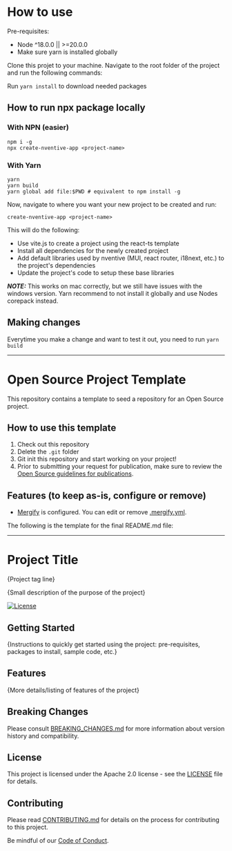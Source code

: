# How to use

Pre-requisites:

- Node ^18.0.0 || >=20.0.0
- Make sure yarn is installed globally

Clone this projet to your machine. Navigate to the root folder of the project and run the following commands:

Run `yarn install` to download needed packages

## How to run npx package locally

### With NPN (easier)

```
npm i -g
npx create-nventive-app <project-name>
```

### With Yarn

```
yarn
yarn build
yarn global add file:$PWD # equivalent to npm install -g
```

Now, navigate to where you want your new project to be created and run:

```
create-nventive-app <project-name>
```

This will do the following:

- Use vite.js to create a project using the react-ts template
- Install all dependencies for the newly created project
- Add default libraries used by nventive (MUI, react router, i18next, etc.) to the project's dependencies
- Update the project's code to setup these base libraries

**_NOTE:_** This works on mac correctly, but we still have issues with the windows version. Yarn recommend to not install it globally and use Nodes corepack instead.

## Making changes

Everytime you make a change and want to test it out, you need to run `yarn build`

---

# Open Source Project Template

This repository contains a template to seed a repository for an Open Source
project.

## How to use this template

1. Check out this repository
2. Delete the `.git` folder
3. Git init this repository and start working on your project!
4. Prior to submitting your request for publication, make sure to review the
   [Open Source guidelines for publications](https://nventive.visualstudio.com/Internal/_wiki/wikis/Internal_wiki?wikiVersion=GBwikiMaster&pagePath=%2FOpen%20Source%2FPublishing&pageId=7120).

## Features (to keep as-is, configure or remove)

- [Mergify](https://mergify.io/) is configured. You can edit or remove [.mergify.yml](/.mergify.yml).

The following is the template for the final README.md file:

---

# Project Title

{Project tag line}

{Small description of the purpose of the project}

[![License](https://img.shields.io/badge/License-Apache%202.0-blue.svg)](LICENSE)

## Getting Started

{Instructions to quickly get started using the project: pre-requisites, packages
to install, sample code, etc.}

## Features

{More details/listing of features of the project}

## Breaking Changes

Please consult [BREAKING_CHANGES.md](BREAKING_CHANGES.md) for more information about version
history and compatibility.

## License

This project is licensed under the Apache 2.0 license - see the
[LICENSE](LICENSE) file for details.

## Contributing

Please read [CONTRIBUTING.md](CONTRIBUTING.md) for details on the process for
contributing to this project.

Be mindful of our [Code of Conduct](CODE_OF_CONDUCT.md).
